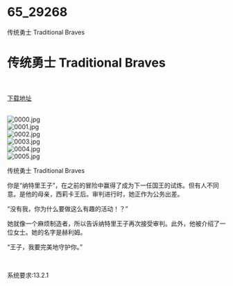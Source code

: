 # 65_29268
传统勇士 Traditional Braves
# 传统勇士 Traditional Braves
 <br/></br>
[下载地址](https://www.switch520.cc/article/29268 "下载地址")
<br/></br>

<p><img title="0000.jpg" src="https://www.switch520.cc/muke_img/2022_04_07_5db468c4d9e47.jpg" alt="0000.jpg"><br>
<img title="0001.jpg" src="https://www.switch520.cc/muke_img/2022_04_07_db7e2e4507840.jpg" alt="0001.jpg"><br>
<img title="0002.jpg" src="https://www.switch520.cc/muke_img/2022_04_07_0308fab6fc4a3.jpg" alt="0002.jpg"><br>
<img title="0003.jpg" src="https://www.switch520.cc/muke_img/2022_04_07_df75c2f9c9957.jpg" alt="0003.jpg"><br>
<img title="0004.jpg" src="https://www.switch520.cc/muke_img/2022_04_07_0cb57704d747b.jpg" alt="0004.jpg"><br>
<img title="0005.jpg" src="https://www.switch520.cc/muke_img/2022_04_07_cdfa79ffa43cb.jpg" alt="0005.jpg"></p>
<p>传统勇士 Traditional Braves</p>
<p>你是“纳特里王子”，在之前的冒险中赢得了成为下一任国王的试炼。但有人不同意。是他的母亲，西莉卡王后。审判进行时，她正作为公务出差。</p>
<p>“没有我，你为什么要做这么有趣的活动！？”</p>
<p>她就像一个麻烦制造者，所以告诉纳特里王子再次接受审判。此外，他被介绍了一位女士。她的名字是赫利姆。</p>
<p>“王子，我要完美地守护你。”</p>
<p>&nbsp;</p>
<p>系统要求:13.2.1</p>




